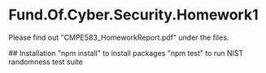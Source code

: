 # Fund.Of.Cyber.Security.Homework1

Please find out "CMPE583_HomeworkReport.pdf" under the files. 

## Installation 
"npm install" to install packages
"npm test" to run NIST randomness test suite
